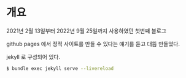 # 개요

2021년 2월 13일부터 2022년 9월 25일까지 사용하였던 첫번째 블로그

github pages 에서 정적 사이트를 만들 수 있다는 얘기를 듣고 대뜸 만들었다.

jekyll 로 구성되어 있다.

```bash
$ bundle exec jekyll serve --livereload
```